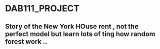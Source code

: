 # DAB111_PROJECT

## Story of the New York HOuse rent , not the perfect model but learn lots of ting how random forest work .. 

